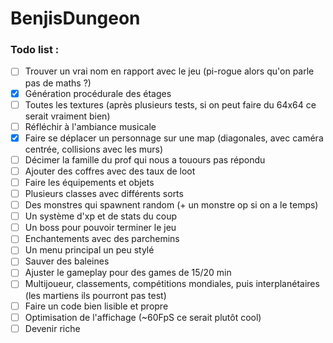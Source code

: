 ﻿# BenjisDungeon


### Todo list :
- [ ] Trouver un vrai nom en rapport avec le jeu (pi-rogue alors qu'on parle pas de maths ?)
- [x] Génération procédurale des étages
- [ ] Toutes les textures (après plusieurs tests, si on peut faire du 64x64 ce serait vraiment bien)
- [ ] Réfléchir à l'ambiance musicale
- [x] Faire se déplacer un personnage sur une map (diagonales, avec caméra centrée, collisions avec les murs)
- [ ] Décimer la famille du prof qui nous a touours pas répondu
- [ ] Ajouter des coffres avec des taux de loot
- [ ] Faire les équipements et objets
- [ ] Plusieurs classes avec différents sorts
- [ ] Des monstres qui spawnent random (+ un monstre op si on a le temps)
- [ ] Un système d'xp et de stats du coup
- [ ] Un boss pour pouvoir terminer le jeu
- [ ] Enchantements avec des parchemins
- [ ] Un menu principal un peu stylé
- [ ] Sauver des baleines
- [ ] Ajuster le gameplay pour des games de 15/20 min
- [ ] Multijoueur, classements, compétitions mondiales, puis interplanétaires (les martiens ils pourront pas test)
- [ ] Faire un code bien lisible et propre
- [ ] Optimisation de l'affichage (~60FpS ce serait plutôt cool)
- [ ] Devenir riche
